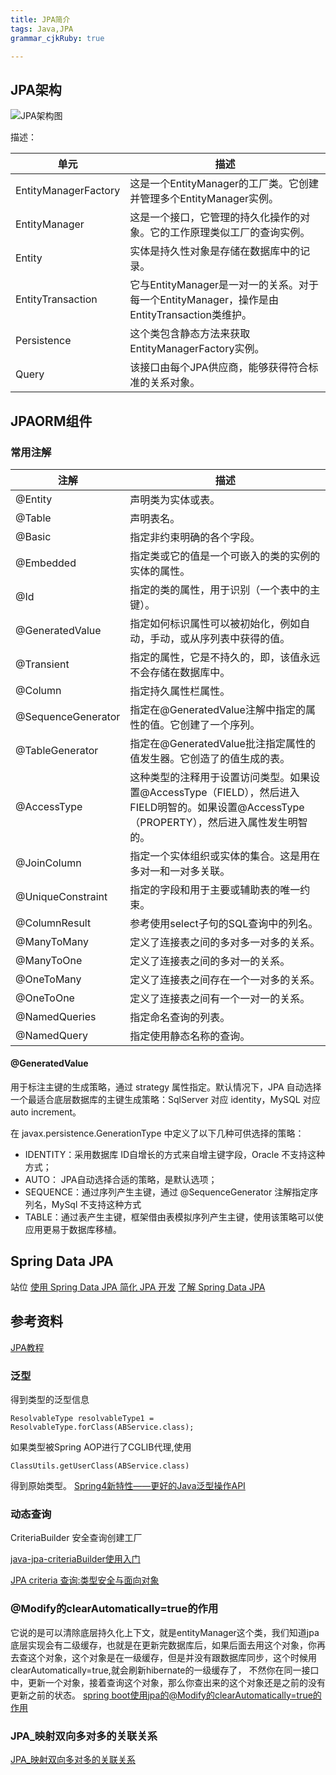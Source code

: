 ```yaml
---
title: JPA简介 
tags: Java,JPA
grammar_cjkRuby: true

---
```


## JPA架构

![JPA架构图](http://www.yiibai.com/uploads/allimg/141108/192R64962-0.png)

描述：

|单元|	描述|
|---|---|
|EntityManagerFactory|	这是一个EntityManager的工厂类。它创建并管理多个EntityManager实例。|
|EntityManager|	这是一个接口，它管理的持久化操作的对象。它的工作原理类似工厂的查询实例。|
|Entity|	实体是持久性对象是存储在数据库中的记录。|
|EntityTransaction	|它与EntityManager是一对一的关系。对于每一个EntityManager，操作是由EntityTransaction类维护。|
|Persistence	|这个类包含静态方法来获取EntityManagerFactory实例。|
|Query	|该接口由每个JPA供应商，能够获得符合标准的关系对象。|

## JPAORM组件

### 常用注解

|注解|	描述|
|---|---|
|@Entity	|声明类为实体或表。|
|@Table	|声明表名。|
|@Basic	|指定非约束明确的各个字段。|
|@Embedded	|指定类或它的值是一个可嵌入的类的实例的实体的属性。|
|@Id	|指定的类的属性，用于识别（一个表中的主键）。|
|@GeneratedValue	|指定如何标识属性可以被初始化，例如自动，手动，或从序列表中获得的值。|
|@Transient	|指定的属性，它是不持久的，即，该值永远不会存储在数据库中。|
|@Column	|指定持久属性栏属性。|
|@SequenceGenerator	|指定在@GeneratedValue注解中指定的属性的值。它创建了一个序列。|
|@TableGenerator	|指定在@GeneratedValue批注指定属性的值发生器。它创造了的值生成的表。|
|@AccessType	|这种类型的注释用于设置访问类型。如果设置@AccessType（FIELD），然后进入FIELD明智的。如果设置@AccessType（PROPERTY），然后进入属性发生明智的。|
|@JoinColumn	|指定一个实体组织或实体的集合。这是用在多对一和一对多关联。|
|@UniqueConstraint	|指定的字段和用于主要或辅助表的唯一约束。|
|@ColumnResult	|参考使用select子句的SQL查询中的列名。|
|@ManyToMany	|定义了连接表之间的多对多一对多的关系。|
|@ManyToOne	|定义了连接表之间的多对一的关系。|
|@OneToMany	|定义了连接表之间存在一个一对多的关系。|
|@OneToOne	|定义了连接表之间有一个一对一的关系。|
|@NamedQueries	|指定命名查询的列表。|
|@NamedQuery	|指定使用静态名称的查询。|

#### @GeneratedValue

用于标注主键的生成策略，通过 strategy 属性指定。默认情况下，JPA 自动选择一个最适合底层数据库的主键生成策略：SqlServer 对应 identity，MySQL 对应 auto increment。

在 javax.persistence.GenerationType 中定义了以下几种可供选择的策略：

 -  IDENTITY：采用数据库 ID自增长的方式来自增主键字段，Oracle 不支持这种方式；
 -  AUTO： JPA自动选择合适的策略，是默认选项；
 - SEQUENCE：通过序列产生主键，通过 @SequenceGenerator 注解指定序列名，MySql 不支持这种方式
 - TABLE：通过表产生主键，框架借由表模拟序列产生主键，使用该策略可以使应用更易于数据库移植。



## Spring Data JPA 
站位
[使用 Spring Data JPA 简化 JPA 开发](https://www.ibm.com/developerworks/cn/opensource/os-cn-spring-jpa/index.html)
[了解 Spring Data JPA](http://www.cnblogs.com/WangJinYang/p/4257383.html)


## 参考资料

[JPA教程](http://www.yiibai.com/jpa/)



###  泛型

得到类型的泛型信息
```
ResolvableType resolvableType1 = ResolvableType.forClass(ABService.class);
```

如果类型被Spring AOP进行了CGLIB代理,使用
```
ClassUtils.getUserClass(ABService.class)
```
得到原始类型。
[Spring4新特性——更好的Java泛型操作API](http://jinnianshilongnian.iteye.com/blog/1993608)

### 动态查询

CriteriaBuilder 安全查询创建工厂

[java-jpa-criteriaBuilder使用入门](http://blog.csdn.net/id_kong/article/details/70225032)

[JPA criteria 查询:类型安全与面向对象](https://my.oschina.net/zhaoqian/blog/133500)


### @Modify的clearAutomatically=true的作用
 它说的是可以清除底层持久化上下文，就是entityManager这个类，我们知道jpa底层实现会有二级缓存，也就是在更新完数据库后，如果后面去用这个对象，你再去查这个对象，这个对象是在一级缓存，但是并没有跟数据库同步，这个时候用clearAutomatically=true,就会刷新hibernate的一级缓存了， 不然你在同一接口中，更新一个对象，接着查询这个对象，那么你查出来的这个对象还是之前的没有更新之前的状态。
 [spring boot使用jpa的@Modify的clearAutomatically=true的作用](https://www.cnblogs.com/xjz1842/p/7217393.html)
 
 ### JPA_映射双向多对多的关联关系
 
 [JPA_映射双向多对多的关联关系](https://www.cnblogs.com/lj95801/p/5011537.html)